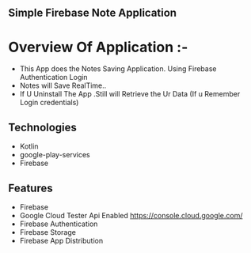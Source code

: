 ## Simple Firebase Note Application

# Overview Of Application :-  
   - This App does the Notes Saving Application. Using Firebase Authentication Login
   - Notes will Save RealTime..
   - If U Uninstall The App .Still will Retrieve the Ur Data (If u Remember Login credentials)

 
 ## Technologies
 - Kotlin
 - google-play-services
 - Firebase

 ## Features
 - Firebase
 - Google Cloud Tester Api Enabled https://console.cloud.google.com/
 - Firebase Authentication
 - Firebase Storage
 - Firebase App Distribution
